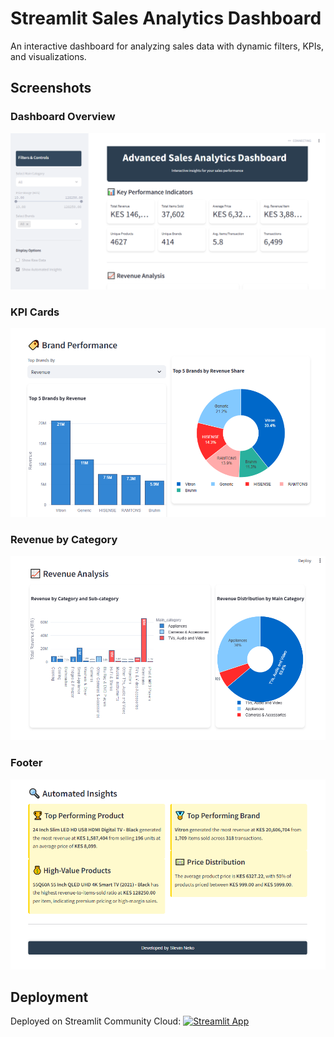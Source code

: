 # Streamlit Sales Analytics Dashboard

An interactive dashboard for analyzing sales data with dynamic filters, KPIs, and visualizations.

## Screenshots

### Dashboard Overview
![Dashboard Overview](screenshots/dashboard_overview.png)

### KPI Cards
![KPI Cards](screenshots/kpi_cards.png)

### Revenue by Category
![Revenue Bar Chart](screenshots/revenue_bar_chart.png)

### Footer
![Footer](screenshots/footer.png)

## Deployment
Deployed on Streamlit Community Cloud: [![Streamlit App](https://static.streamlit.io/badges/streamlit_badge_black_white.svg)](https://app-sales-dashboard-dy7t3qgwckyxpxfvc4rmrc.streamlit.app)